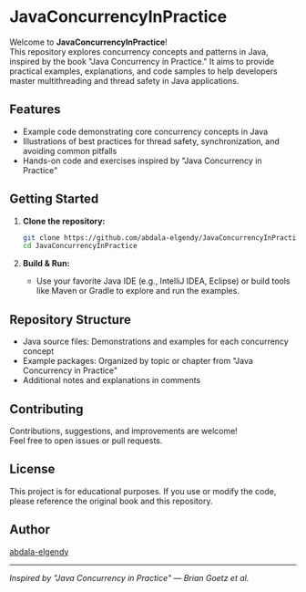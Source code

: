 # JavaConcurrencyInPractice

Welcome to **JavaConcurrencyInPractice**!  
This repository explores concurrency concepts and patterns in Java, inspired by the book "Java Concurrency in Practice." It aims to provide practical examples, explanations, and code samples to help developers master multithreading and thread safety in Java applications.

## Features

- Example code demonstrating core concurrency concepts in Java
- Illustrations of best practices for thread safety, synchronization, and avoiding common pitfalls
- Hands-on code and exercises inspired by "Java Concurrency in Practice"

## Getting Started

1. **Clone the repository:**
   ```bash
   git clone https://github.com/abdala-elgendy/JavaConcurrencyInPractice.git
   cd JavaConcurrencyInPractice
   ```

2. **Build & Run:**
   - Use your favorite Java IDE (e.g., IntelliJ IDEA, Eclipse) or build tools like Maven or Gradle to explore and run the examples.

## Repository Structure

- Java source files: Demonstrations and examples for each concurrency concept
- Example packages: Organized by topic or chapter from "Java Concurrency in Practice"
- Additional notes and explanations in comments

## Contributing

Contributions, suggestions, and improvements are welcome!  
Feel free to open issues or pull requests.

## License

This project is for educational purposes. If you use or modify the code, please reference the original book and this repository.

## Author

[abdala-elgendy](https://github.com/abdala-elgendy)

---

*Inspired by "Java Concurrency in Practice" — Brian Goetz et al.*
